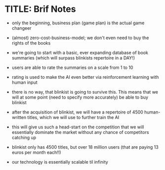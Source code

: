 # TITLE: Brif Notes

- only the beginning, business plan (game plan) is the actual game changeer
- (almost) zero-cost-business-model; we don't even need to buy the rights of the books
- we're going to start with a basic, ever expanding database of book summaries (which will surpass blinkists repertoire in a DAY!)
- users are able to rate the summaries on a scale from 1 to 10
- rating is used to make the AI even better via reinforcement learning with human input
- there is no way, that blinkist is going to survive this. This means that we will at some point (need to specify more accurately) be able to buy blinkist
- after the acquisition of blinkist, we will have a repertoire of 4500 human-written titles, which we will use to further train the AI
- this will give us such a head-start on the competition that we will essentially dominate the market without any chance of competitors catching up


- blinkist only has 4500 titles, but over 18 million users (that are paying 13 euros per month each!!)
- our technology is essentially scalable til infinity